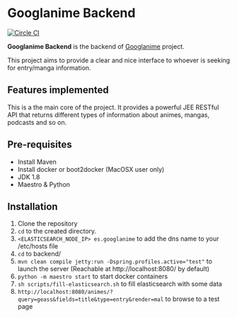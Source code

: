 # Googlanime Backend
[![Circle CI](https://circleci.com/gh/v4lproik/googlanime/tree/master.svg?style=shield)](https://circleci.com/gh/v4lproik/googlanime/tree/master)

**Googlanime Backend** is the backend of [Googlanime](https://github.com/v4lproik/googlanime/) project.

This project aims to provide a clear and nice interface to whoever is seeking for entry/manga information.

## Features implemented

This is a the main core of the project. It provides a powerful JEE RESTful API that returns different types of information about animes, mangas, podcasts and so on.

## Pre-requisites

- Install Maven 
- Install docker or boot2docker (MacOSX user only)
- JDK 1.8
- Maestro & Python

## Installation

1. Clone the repository
2. `cd` to the created directory.
3. `<ELASTICSEARCH_NODE_IP> es.googlanime` to add the dns name to your /etc/hosts file 
4. `cd` to backend/
5. `mvn clean compile jetty:run -Dspring.profiles.active="test"` to launch the server (Reachable at http://localhost:8080/ by default)
6. `python -m maestro start` to start docker containers 
6. `sh scripts/fill-elasticsearch.sh` to fill elasticsearch with some data
7. `http://localhost:8080/animes/?query=geass&fields=title&type=entry&render=mal` to browse to a test page
